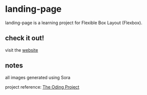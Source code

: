 # landing-page

landing-page is a learning project for Flexible Box Layout (Flexbox).

## check it out!

visit the [website](https://keusinis.github.io/landing-page/)

## notes

all images generated using Sora

project reference: [The Oding Project](https://www.theodinproject.com/lessons/foundations-landing-page)